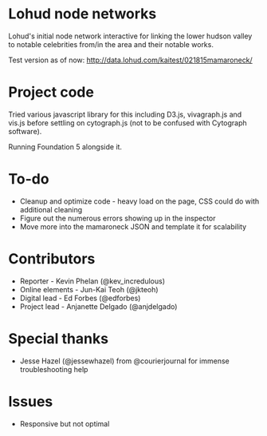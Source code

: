 Lohud node networks
==============

Lohud's initial node network interactive for linking the lower hudson valley to notable celebrities from/in the area and their notable works. 

Test version as of now: http://data.lohud.com/kaitest/021815mamaroneck/

Project code
==============

Tried various javascript library for this including D3.js, vivagraph.js and vis.js before settling on cytograph.js (not to be confused with Cytograph software).

Running Foundation 5 alongside it.

To-do
==============

* Cleanup and optimize code - heavy load on the page, CSS could do with additional cleaning
* Figure out the numerous errors showing up in the inspector
* Move more into the mamaroneck JSON and template it for scalability

Contributors
==============

* Reporter - Kevin Phelan (@kev_incredulous)
* Online elements - Jun-Kai Teoh (@jkteoh)
* Digital lead - Ed Forbes (@edforbes)
* Project lead - Anjanette Delgado (@anjdelgado)

 Special thanks
==============

* Jesse Hazel (@jessewhazel) from @courierjournal for immense troubleshooting help

Issues
==============

* Responsive but not optimal